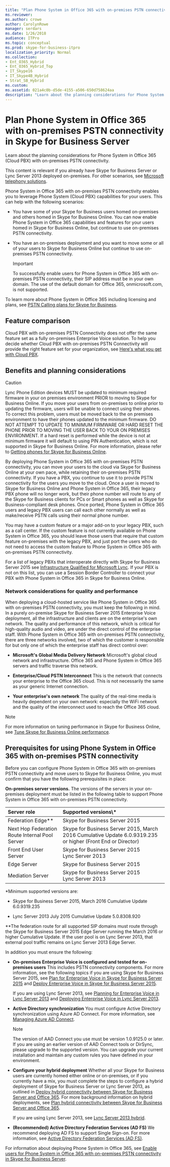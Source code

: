 ```yaml
---
title: "Plan Phone System in Office 365 with on-premises PSTN connectivity in Skype for Business Server"
ms.reviewer: 
ms.author: crowe
author: CarolynRowe
manager: serdars
ms.date: 1/26/2018
audience: ITPro
ms.topic: conceptual
ms.prod: skype-for-business-itpro
localization_priority: Normal
ms.collection:
- Ent_O365_Hybrid
- Ent_O365_Hybrid_Top
- IT_Skype16
- IT_Skype4B_Hybrid
- Strat_SB_Hybrid
ms.custom: 
ms.assetid: 021a4c0b-d5de-4155-a506-650d758624aa
description: "Learn about the planning considerations for Phone System in Office 365 (Cloud PBX) with on-premises PSTN connectivity."
---
```


# Plan Phone System in Office 365 with on-premises PSTN connectivity in Skype for Business Server

Learn about the planning considerations for Phone System in Office 365 (Cloud PBX) with on-premises PSTN connectivity.

This content is relevant if you already have Skype for Business Server or Lync Server 2013 deployed on-premises. For other scenarios, see [Microsoft telephony solutions](https://docs.microsoft.com/en-us/SkypeForBusiness/hybrid/msft-telephony-solutions).

 Phone System in Office 365 with on-premises PSTN connectivity enables you to leverage Phone System (Cloud PBX) capabilities for your users. This can help with the following scenarios:

- You have some of your Skype for Business users homed on-premises and others homed in Skype for Business Online. You can now enable Phone System in Office 365 capabilities and features for your users homed in Skype for Business Online, but continue to use on-premises PSTN connectivity.

- You have an on-premises deployment and you want to move some or all of your users to Skype for Business Online but continue to use on-premises PSTN connectivity.

    > [!IMPORTANT]
    > To successfully enable users for Phone System in Office 365 with on-premises PSTN connectivity, their SIP address must be in your own domain. The use of the default domain for Office 365, onmicrosoft.com, is not supported. 

To learn more about Phone System in Office 365 including licensing and plans, see [PSTN Calling plans for Skype for Business](https://support.office.com/article/PSTN-Calling-plans-for-Skype-for-Business-f47c6a97-bc8b-42e6-b5d4-ce6b41ed1918).

## Feature comparison

Cloud PBX with on-premises PSTN Connectivity does not offer the same feature set as a fully on-premises Enterprise Voice solution. To help you decide whether Cloud PBX with on-premises PSTN Connectivity will provide the right feature set for your organization, see [Here's what you get with Cloud PBX](https://go.microsoft.com/fwlink/?LinkId=715517).

## Benefits and planning considerations

> [!CAUTION]
> Lync Phone Edition devices MUST be updated to minimum required firmware in your on premises environment PRIOR to moving to Skype for Business Online.
If you move your users from on-premises to online prior to updating the firmware, users will be unable to connect using their phones. To correct this problem, users must be moved back to the on premises environment to have their phones updated to the minimum firmware. DO NOT ATTEMPT TO UPDATE TO MINIMUM FIRMWARE OR HARD RESET THE PHONE PRIOR TO MOVING THE USER BACK TO YOUR ON PREMISES ENVIRONMENT.
 If a hard reset is performed while the device is not at minimum firmware it will default to using PIN Authentication, which is not supported in Skype for Business Online. For more information, please refer to [Getting phones for Skype for Business Online](https://support.office.com/en-us/article/Getting-phones-for-Skype-for-Business-Online-91f2d947-45fc-4fab-bd8b-2e313531c477?ui=en-US&amp;rs=en-US&amp;ad=US).

By deploying Phone System in Office 365 with on-premises PSTN connectivity, you can move your users to the cloud via Skype for Business Online at your own pace, while retaining their on-premises PSTN connectivity. If you have a PBX, you continue to use it to provide PSTN connectivity for the users you move to the cloud. Once a user is moved to Skype for Business Online and Phone System in Office 365, their legacy PBX phone will no longer work, but their phone number will route to any of the Skype for Business clients for PCs or Smart phones as well as Skype for Business-compliant desk phones. Once ported, Phone System in Office 365 users and legacy PBX users can call each other normally as well as make/receive PSTN calls using their normal phone number.

You may have a custom feature or a major add-on to your legacy PBX, such as a call center. If the custom feature is not currently available on Phone System in Office 365, you should leave those users that require that custom feature on-premises with the legacy PBX, and just port the users who do not need to access the custom feature to Phone System in Office 365 with on-premises PSTN connectivity.

For a list of legacy PBXs that interoperate directly with Skype for Business Server 2015 see  [Infrastructure Qualified for Microsoft Lync](https://docs.microsoft.com/SkypeForBusiness/lync-cert/qualified-ip-pbx-gateway). If your PBX is not on this list, you can use a Session Border Controller to connect your PBX with Phone System in Office 365 in Skype for Business Online.

### Network considerations for quality and performance

When deploying a cloud-hosted service like Phone System in Office 365 with on-premises PSTN connectivity, you must keep the following in mind. In a purely on-premise Skype for Business Server 2015 Enterprise Voice deployment, all the infrastructure and clients are on the enterprise's own network. The quality and performance of this network, which is critical for high-quality audio and video, are under the direct control of the enterprise staff. With Phone System in Office 365 with on-premises PSTN connectivity, there are three networks involved, two of which the customer is responsible for but only one of which the enterprise staff has direct control over:

- **Microsoft's Global Media Delivery Network** Microsoft's global cloud network and infrastructure. Office 365 and Phone System in Office 365 servers and traffic traverse this network.

- **Enterprise/Cloud PSTN Interconnect** This is the network that connects your enterprise to the Office 365 cloud. This is not necessarily the same as your generic Internet connection.

- **Your enterprise's own network** The quality of the real-time media is heavily dependent on your own network: especially the WiFi network and the quality of the interconnect used to reach the Office 365 cloud.

> [!NOTE]
> For more information on tuning performance in Skype for Business Online, see [Tune Skype for Business Online performance](https://support.office.com/en-us/article/Tune-Skype-for-Business-Online-performance-beec23c2-c5d6-4e84-a8af-e82aefca7802?ui=en-US&amp;rs=en-US&amp;ad=US). 

## Prerequisites for using Phone System in Office 365 with on-premises PSTN connectivity

Before you can configure Phone System in Office 365 with on-premises PSTN connectivity and move users to Skype for Business Online, you must confirm that you have the following prerequisites in place:

 **On-premises server versions.** The versions of the servers in your on-premises deployment must be listed in the following table to support Phone System in Office 365 with on-premises PSTN connectivity.


| **Server role**                                       | **Supported versions\\**\*                                                                                         |
|:------------------------------------------------------|:-------------------------------------------------------------------------------------------------------------------|
| Federation Edge\*\*  <br/>                            | Skype for Business Server 2015  <br/>                                                                              |
| Next Hop Federation Route Internal Pool Server  <br/> | Skype for Business Server 2015, March 2016 Cumulative Update 6.0.9319.235 or higher (Front End or Director)  <br/> |
| Front End User Server  <br/>                          | Skype for Business Server 2015  <br/> Lync Server 2013  <br/>                                                      |
| Edge Server  <br/>                                    | Skype for Business Server 2015  <br/>                                                                              |
| Mediation Server  <br/>                               | Skype for Business Server 2015  <br/> Lync Server 2013  <br/>                                                      |

\*Minimum supported versions are:

- Skype for Business Server 2015, March 2016 Cumulative Update 6.0.9319.235

- Lync Server 2013 July 2015 Cumulative Update 5.0.8308.920

\*\*The federation route for all supported SIP domains must route through the Skype for Business Server 2015 Edge Server running the March 2016 or higher Cumulative Update. If the user pool is on Lync Server 2013, that external pool traffic remains on Lync Server 2013 Edge Server. 

In addition you must ensure the following:

- **On-premises Enterprise Voice is configured and tested for on-premises users** This includes PSTN connectivity components. For more information, see the following topics if you are using Skype for Business Server 2015, see [Plan for Enterprise Voice in Skype for Business Server 2015](../../plan-your-deployment/enterprise-voice-solution/enterprise-voice.md) and [Deploy Enterprise Voice in Skype for Business Server 2015](../../deploy/deploy-enterprise-voice/deploy-enterprise-voice.md).

    If you are using Lync Server 2013, see [Planning for Enterprise Voice in Lync Server 2013](https://technet.microsoft.com/library/gg413081%28v=ocs.15%29.aspx) and [Deploying Enterprise Voice in Lync Server 2013](https://technet.microsoft.com/EN-US/library/gg412876%28v=ocs.15%29.aspx).

- **Active Directory synchronization** You must configure Active Directory synchronization using Azure AD Connect. For more information, see [Managing Azure AD Connect](https://azure.microsoft.com/documentation/articles/active-directory-aadconnect-whats-next/).

    > [!NOTE]
    > The version of AAD Connect you use must be version 1.0.9125.0 or later. If you are using an earlier version of AAD Connect tools or DirSync, please upgrade to the supported version. You can upgrade your current installation and maintain any custom rules you have defined in your environment. 

- **Configure your hybrid deployment** Whether all your Skype for Business users are currently homed either online or on-premises, or if you currently have a mix, you must complete the steps to configure a hybrid deployment of Skype for Business Server or Lync Server 2013, as outlined in [Deploy hybrid connectivity between Skype for Business Server and Office 365](../../skype-for-business-hybrid-solutions/deploy-hybrid-connectivity/deploy-hybrid-connectivity.md). For more background information on hybrid deployments, see [Plan hybrid connectivity between Skype for Business Server and Office 365](../../skype-for-business-hybrid-solutions/plan-hybrid-connectivity.md?toc=/SkypeForBusiness/sfbhybridtoc/toc.json). 

    If you are using Lync Server 2013, see [ Lync Server 2013 hybrid](https://technet.microsoft.com/EN-US/library/jj204805%28v=ocs.15%29.aspx).

- **(Recommended) Active Directory Federation Services (AD FS)** We recommend deploying AD FS to support Single Sign-on. For more information, see [ Active Directory Federation Services (AD FS)](https://technet.microsoft.com/en-us/library/cc736690%28v=ws.10%29.aspx).

For information about deploying Phone System in Office 365, see [Enable users for Phone System in Office 365 with on-premises PSTN connectivity in Skype for Business Server](enable-users-for-phone-system.md).


